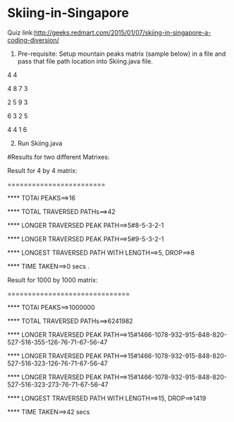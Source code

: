 # Skiing-in-Singapore
Quiz link:http://geeks.redmart.com/2015/01/07/skiing-in-singapore-a-coding-diversion/ 

1. Pre-requisite: Setup mountain peaks matrix (sample below) in a file and pass that file path location into Skiing.java file.

  4 4
  
  4 8 7 3
  
  2 5 9 3
  
  6 3 2 5
  
  4 4 1 6
  

2. Run Skiing.java


#Results for two different Matrixes:

  Result for 4 by 4 matrix:
  
  ========================
  
  **** TOTAl PEAKS==>16
  
  **** TOTAL TRAVERSED PATHs==>42
  
  **** LONGER TRAVERSED PEAK PATH==>5#8-5-3-2-1
  
  **** LONGER TRAVERSED PEAK PATH==>5#9-5-3-2-1
  
  **** LONGEST TRAVERSED PATH WITH LENGTH==>5, DROP==>8
  
  **** TIME TAKEN==>0 secs
  .
  
  
  
  

  Result for 1000 by 1000 matrix:
  
  ==============================
  
  **** TOTAl PEAKS==>1000000
  
  **** TOTAL TRAVERSED PATHs==>6241982
  
  **** LONGER TRAVERSED PEAK PATH==>15#1466-1078-932-915-848-820-527-516-355-126-76-71-67-56-47
  
  **** LONGER TRAVERSED PEAK PATH==>15#1466-1078-932-915-848-820-527-516-323-126-76-71-67-56-47
  
  **** LONGER TRAVERSED PEAK PATH==>15#1466-1078-932-915-848-820-527-516-323-273-76-71-67-56-47
  
  **** LONGEST TRAVERSED PATH WITH LENGTH==>15, DROP==>1419
  
  **** TIME TAKEN==>42 secs
  

